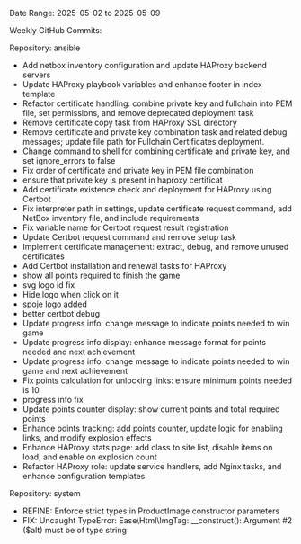 Date Range: 2025-05-02 to 2025-05-09

Weekly GitHub Commits:

Repository: ansible
- Add netbox inventory configuration and update HAProxy backend servers
- Update HAProxy playbook variables and enhance footer in index template
- Refactor certificate handling: combine private key and fullchain into PEM file, set permissions, and remove deprecated deployment task
- Remove certificate copy task from HAProxy SSL directory
- Remove certificate and private key combination task and related debug messages; update file path for Fullchain Certificates deployment.
- Change command to shell for combining certificate and private key, and set ignore_errors to false
- Fix order of certificate and private key in PEM file combination
- ensure that private key is present in haproxy certificat
- Add certificate existence check and deployment for HAProxy using Certbot
- Fix interpreter path in settings, update certificate request command, add NetBox inventory file, and include requirements
- Fix variable name for Certbot request result registration
- Update Certbot request command and remove setup task
- Implement certificate management: extract, debug, and remove unused certificates
- Add Certbot installation and renewal tasks for HAProxy
- show all points required to finish the game
- svg logo id fix
- Hide logo when click on it
- spoje logo added
- better certbot debug
- Update progress info: change message to indicate points needed to win game
- Update progress info display: enhance message format for points needed and next achievement
- Update progress info: change message to indicate points needed to win game and next achievement
- Fix points calculation for unlocking links: ensure minimum points needed is 10
- progress info fix
- Update points counter display: show current points and total required points
- Enhance points tracking: add points counter, update logic for enabling links, and modify explosion effects
- Enhance HAProxy stats page: add class to site list, disable items on load, and enable on explosion count
- Refactor HAProxy role: update service handlers, add Nginx tasks, and enhance configuration templates

Repository: system
- REFINE: Enforce strict types in ProductImage constructor parameters
- FIX: Uncaught TypeError: Ease\\Html\\ImgTag::__construct(): Argument #2 ($alt) must be of type string

